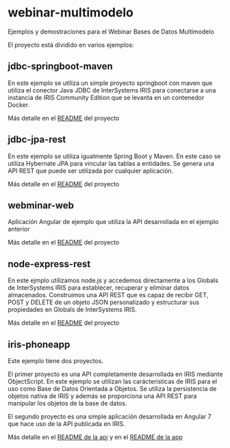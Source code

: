 # webinar-multimodelo

Ejemplos y demostraciones para el Webinar Bases de Datos Multimodelo

El proyecto está dividido en varios ejemplos:

## jdbc-springboot-maven

En este ejemplo se utiliza un simple proyecto springboot con maven que utiliza el conector Java JDBC de InterSystems IRIS para conectarse a una instancia de IRIS Community Edition que se levanta en un contenedor Docker.

Más detalle en el [README](https://github.com/es-comunidad-intersystems/webinar-multimodelo/tree/master/jdbc-springboot-maven) del proyecto

## jdbc-jpa-rest

En este ejemplo se utiliza igualmente Spring Boot y Maven. En este caso se utiliza Hybernate JPA para vincular las tablas a entidades. Se genera una API REST que puede ser utilizada por cualquier aplicación.

Más detalle en el [README](https://github.com/es-comunidad-intersystems/webinar-multimodelo/tree/master/jdbc-jpa-rest) del proyecto

## webminar-web

Aplicación Angular de ejemplo que utiliza la API desarrollada en el ejemplo anterior

Más detalle en el [README](https://github.com/es-comunidad-intersystems/webinar-multimodelo/tree/master/webminar-web) del proyecto

## node-express-rest

En este ejmplo utilizamos node.js y accedemos directamente a los Globals de InterSystems IRIS para establecer, recuperar y eliminar datos almacenados. Construimos una API REST que es capaz de recibir GET, POST y DELETE de un objeto JSON personalizado y estructurar sus propiedades en Globals de InterSystems IRIS.

Más detalle en el [README](https://github.com/es-comunidad-intersystems/webinar-multimodelo/tree/master/node-express-rest) del proyecto

## iris-phoneapp

Este ejemplo tiene dos proyectos.

El primer proyecto es una API completamente desarrollada en IRIS mediante ObjectScript. En este ejemplo se utilizan las carácteristicas de IRIS para el uso como Base de Datos Orientada a Objetos. Se utiliza la persistencia de objetos nativa de IRIS y además se proporciona una API REST para manipular los objetos de la base de datos.

El segundo proyecto es una simple aplicación desarrollada en Angular 7 que hace uso de la API publicada en IRIS.

Más detalle en el [README de la api](https://github.com/es-comunidad-intersystems/webinar-multimodelo/tree/master/iris-phoneapp/api) y en el [README de la app](https://github.com/es-comunidad-intersystems/webinar-multimodelo/tree/master/iris-phoneapp/app)
